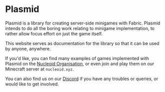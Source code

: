 # Plasmid
Plasmid is a library for creating server-side minigames with Fabric.
Plasmid intends to do all the boring work relating to minigame implementation, to rather allow focus effort on just the game itself.

This website serves as documentation for the library so that it can be used by anyone, anywhere.

If you'd like, you can find many examples of games implemented with Plasmid on the [Nucleoid Organisation](https://github.com/NucleoidMC), or even join and play them on our Minecraft server at `nucleoid.xyz`.

You can also find us on our [Discord](https://nucleoid.xyz/discord) if you have any troubles or queries, or would like to get involved.